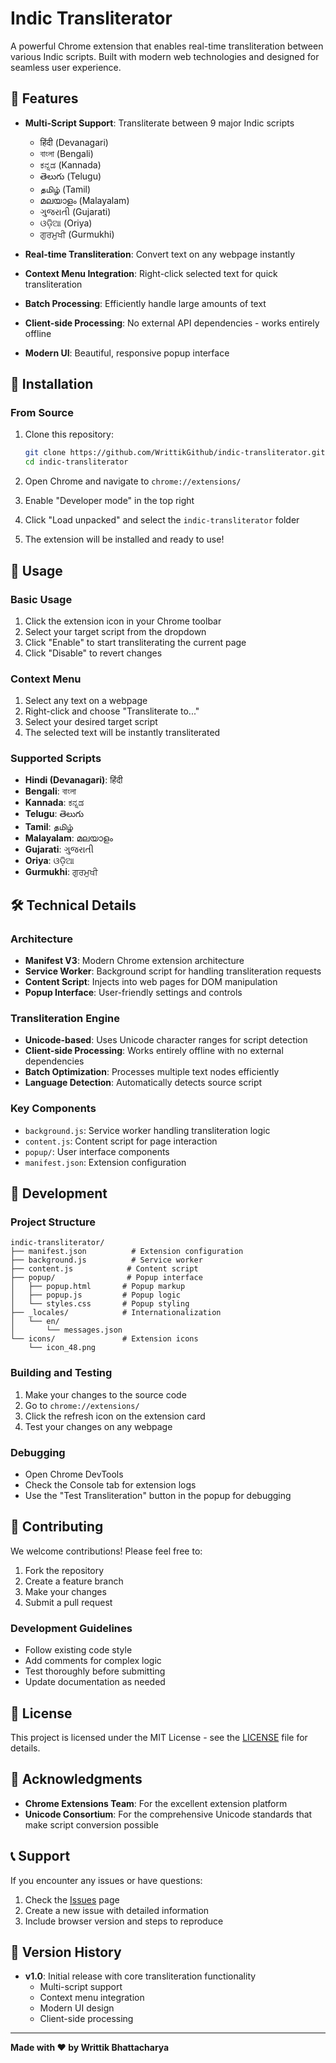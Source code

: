 # Indic Transliterator

A powerful Chrome extension that enables real-time transliteration between various Indic scripts. Built with modern web technologies and designed for seamless user experience.

## 🌟 Features

- **Multi-Script Support**: Transliterate between 9 major Indic scripts
  - हिंदी (Devanagari)
  - বাংলা (Bengali)
  - ಕನ್ನಡ (Kannada)
  - తెలుగు (Telugu)
  - தமிழ் (Tamil)
  - മലയാളം (Malayalam)
  - ગુજરાતી (Gujarati)
  - ଓଡ଼ିଆ (Oriya)
  - ਗੁਰਮੁਖੀ (Gurmukhi)

- **Real-time Transliteration**: Convert text on any webpage instantly
- **Context Menu Integration**: Right-click selected text for quick transliteration
- **Batch Processing**: Efficiently handle large amounts of text
- **Client-side Processing**: No external API dependencies - works entirely offline
- **Modern UI**: Beautiful, responsive popup interface

## 🚀 Installation

### From Source
1. Clone this repository:
   ```bash
   git clone https://github.com/WrittikGithub/indic-transliterator.git
   cd indic-transliterator
   ```

2. Open Chrome and navigate to `chrome://extensions/`

3. Enable "Developer mode" in the top right

4. Click "Load unpacked" and select the `indic-transliterator` folder

5. The extension will be installed and ready to use!

## 📖 Usage

### Basic Usage
1. Click the extension icon in your Chrome toolbar
2. Select your target script from the dropdown
3. Click "Enable" to start transliterating the current page
4. Click "Disable" to revert changes

### Context Menu
1. Select any text on a webpage
2. Right-click and choose "Transliterate to..."
3. Select your desired target script
4. The selected text will be instantly transliterated

### Supported Scripts
- **Hindi (Devanagari)**: हिंदी
- **Bengali**: বাংলা
- **Kannada**: ಕನ್ನಡ
- **Telugu**: తెలుగు
- **Tamil**: தமிழ்
- **Malayalam**: മലയാളം
- **Gujarati**: ગુજરાતી
- **Oriya**: ଓଡ଼ିଆ
- **Gurmukhi**: ਗੁਰਮੁਖੀ

## 🛠️ Technical Details

### Architecture
- **Manifest V3**: Modern Chrome extension architecture
- **Service Worker**: Background script for handling transliteration requests
- **Content Script**: Injects into web pages for DOM manipulation
- **Popup Interface**: User-friendly settings and controls

### Transliteration Engine
- **Unicode-based**: Uses Unicode character ranges for script detection
- **Client-side Processing**: Works entirely offline with no external dependencies
- **Batch Optimization**: Processes multiple text nodes efficiently
- **Language Detection**: Automatically detects source script

### Key Components
- `background.js`: Service worker handling transliteration logic
- `content.js`: Content script for page interaction
- `popup/`: User interface components
- `manifest.json`: Extension configuration

## 🔧 Development

### Project Structure
```
indic-transliterator/
├── manifest.json          # Extension configuration
├── background.js          # Service worker
├── content.js            # Content script
├── popup/                # Popup interface
│   ├── popup.html       # Popup markup
│   ├── popup.js         # Popup logic
│   └── styles.css       # Popup styling
├── _locales/            # Internationalization
│   └── en/
│       └── messages.json
└── icons/               # Extension icons
    └── icon_48.png
```

### Building and Testing
1. Make your changes to the source code
2. Go to `chrome://extensions/`
3. Click the refresh icon on the extension card
4. Test your changes on any webpage

### Debugging
- Open Chrome DevTools
- Check the Console tab for extension logs
- Use the "Test Transliteration" button in the popup for debugging

## 🤝 Contributing

We welcome contributions! Please feel free to:

1. Fork the repository
2. Create a feature branch
3. Make your changes
4. Submit a pull request

### Development Guidelines
- Follow existing code style
- Add comments for complex logic
- Test thoroughly before submitting
- Update documentation as needed

## 📝 License

This project is licensed under the MIT License - see the [LICENSE](LICENSE) file for details.

## 🙏 Acknowledgments

- **Chrome Extensions Team**: For the excellent extension platform
- **Unicode Consortium**: For the comprehensive Unicode standards that make script conversion possible

## 📞 Support

If you encounter any issues or have questions:

1. Check the [Issues](https://github.com/WrittikGithub/indic-transliterator/issues) page
2. Create a new issue with detailed information
3. Include browser version and steps to reproduce

## 🔄 Version History

- **v1.0**: Initial release with core transliteration functionality
  - Multi-script support
  - Context menu integration
  - Modern UI design
  - Client-side processing

---

**Made with ❤️ by Writtik Bhattacharya** 